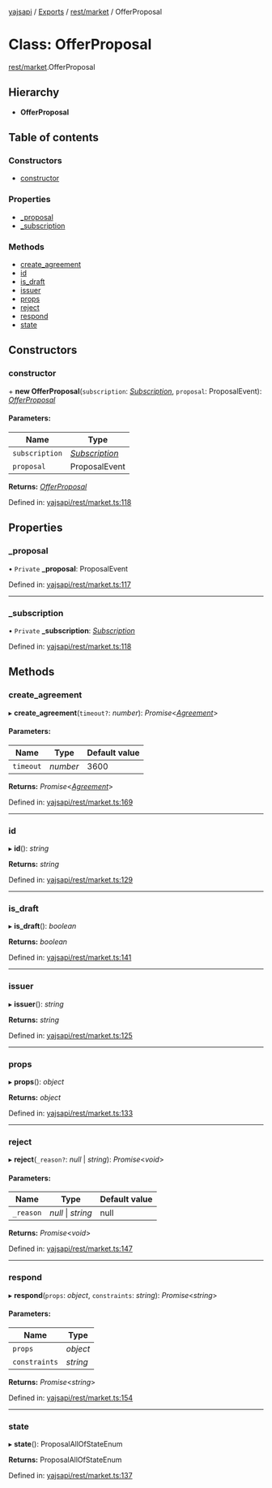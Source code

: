 [yajsapi](../README.md) / [Exports](../modules.md) / [rest/market](../modules/rest_market.md) / OfferProposal

# Class: OfferProposal

[rest/market](../modules/rest_market.md).OfferProposal

## Hierarchy

* **OfferProposal**

## Table of contents

### Constructors

- [constructor](rest_market.offerproposal.md#constructor)

### Properties

- [\_proposal](rest_market.offerproposal.md#_proposal)
- [\_subscription](rest_market.offerproposal.md#_subscription)

### Methods

- [create\_agreement](rest_market.offerproposal.md#create_agreement)
- [id](rest_market.offerproposal.md#id)
- [is\_draft](rest_market.offerproposal.md#is_draft)
- [issuer](rest_market.offerproposal.md#issuer)
- [props](rest_market.offerproposal.md#props)
- [reject](rest_market.offerproposal.md#reject)
- [respond](rest_market.offerproposal.md#respond)
- [state](rest_market.offerproposal.md#state)

## Constructors

### constructor

\+ **new OfferProposal**(`subscription`: [*Subscription*](rest_market.subscription.md), `proposal`: ProposalEvent): [*OfferProposal*](rest_market.offerproposal.md)

#### Parameters:

Name | Type |
------ | ------ |
`subscription` | [*Subscription*](rest_market.subscription.md) |
`proposal` | ProposalEvent |

**Returns:** [*OfferProposal*](rest_market.offerproposal.md)

Defined in: [yajsapi/rest/market.ts:118](https://github.com/golemfactory/yajsapi/blob/0a8d8c8/yajsapi/rest/market.ts#L118)

## Properties

### \_proposal

• `Private` **\_proposal**: ProposalEvent

Defined in: [yajsapi/rest/market.ts:117](https://github.com/golemfactory/yajsapi/blob/0a8d8c8/yajsapi/rest/market.ts#L117)

___

### \_subscription

• `Private` **\_subscription**: [*Subscription*](rest_market.subscription.md)

Defined in: [yajsapi/rest/market.ts:118](https://github.com/golemfactory/yajsapi/blob/0a8d8c8/yajsapi/rest/market.ts#L118)

## Methods

### create\_agreement

▸ **create_agreement**(`timeout?`: *number*): *Promise*<[*Agreement*](rest_market.agreement.md)\>

#### Parameters:

Name | Type | Default value |
------ | ------ | ------ |
`timeout` | *number* | 3600 |

**Returns:** *Promise*<[*Agreement*](rest_market.agreement.md)\>

Defined in: [yajsapi/rest/market.ts:169](https://github.com/golemfactory/yajsapi/blob/0a8d8c8/yajsapi/rest/market.ts#L169)

___

### id

▸ **id**(): *string*

**Returns:** *string*

Defined in: [yajsapi/rest/market.ts:129](https://github.com/golemfactory/yajsapi/blob/0a8d8c8/yajsapi/rest/market.ts#L129)

___

### is\_draft

▸ **is_draft**(): *boolean*

**Returns:** *boolean*

Defined in: [yajsapi/rest/market.ts:141](https://github.com/golemfactory/yajsapi/blob/0a8d8c8/yajsapi/rest/market.ts#L141)

___

### issuer

▸ **issuer**(): *string*

**Returns:** *string*

Defined in: [yajsapi/rest/market.ts:125](https://github.com/golemfactory/yajsapi/blob/0a8d8c8/yajsapi/rest/market.ts#L125)

___

### props

▸ **props**(): *object*

**Returns:** *object*

Defined in: [yajsapi/rest/market.ts:133](https://github.com/golemfactory/yajsapi/blob/0a8d8c8/yajsapi/rest/market.ts#L133)

___

### reject

▸ **reject**(`_reason?`: *null* \| *string*): *Promise*<*void*\>

#### Parameters:

Name | Type | Default value |
------ | ------ | ------ |
`_reason` | *null* \| *string* | null |

**Returns:** *Promise*<*void*\>

Defined in: [yajsapi/rest/market.ts:147](https://github.com/golemfactory/yajsapi/blob/0a8d8c8/yajsapi/rest/market.ts#L147)

___

### respond

▸ **respond**(`props`: *object*, `constraints`: *string*): *Promise*<*string*\>

#### Parameters:

Name | Type |
------ | ------ |
`props` | *object* |
`constraints` | *string* |

**Returns:** *Promise*<*string*\>

Defined in: [yajsapi/rest/market.ts:154](https://github.com/golemfactory/yajsapi/blob/0a8d8c8/yajsapi/rest/market.ts#L154)

___

### state

▸ **state**(): ProposalAllOfStateEnum

**Returns:** ProposalAllOfStateEnum

Defined in: [yajsapi/rest/market.ts:137](https://github.com/golemfactory/yajsapi/blob/0a8d8c8/yajsapi/rest/market.ts#L137)

